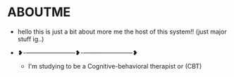 # ABOUTME
 - hello this is just a bit about more me the host of this system!! (just major stuff ig..)
 - ❥-————————❥-————————❥

   - I'm studying to be a Cognitive-behavioral therapist or (CBT)
